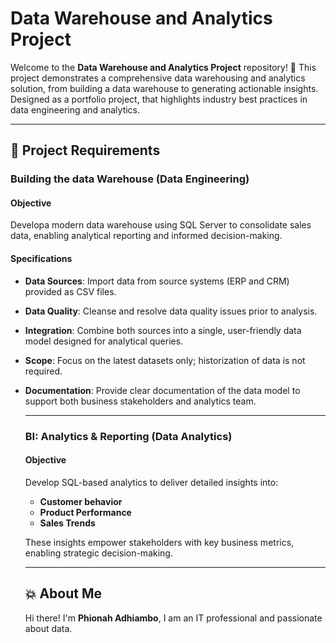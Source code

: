 # Data Warehouse and Analytics Project

Welcome to the **Data Warehouse and Analytics Project** repository! 🚀
This project demonstrates a comprehensive data warehousing and analytics solution, from building a data warehouse to generating actionable insights. Designed as a portfolio project, that highlights industry best practices in data engineering and analytics.

---

## 🚀 Project Requirements

### Building the data Warehouse (Data Engineering)

#### Objective
Developa modern data warehouse using SQL Server to consolidate sales data, enabling analytical reporting and informed decision-making.

#### Specifications
- **Data Sources**: Import data from source systems (ERP and CRM) provided as CSV files.
- **Data Quality**: Cleanse and resolve data quality issues prior to analysis.
- **Integration**: Combine both sources into a single, user-friendly data model designed for analytical queries.
- **Scope**: Focus on the latest datasets only; historization of data is not required.
- **Documentation**: Provide clear documentation of the data model to support both business stakeholders and analytics team.

  ---

  ### BI: Analytics & Reporting (Data Analytics)

  #### Objective
  Develop SQL-based analytics to deliver detailed insights into:
  - **Customer behavior**
  - **Product Performance**
  - **Sales Trends**
 
  These insights empower stakeholders with key business metrics, enabling strategic decision-making.

  ---

  ## 💥 About Me

  Hi there! I'm **Phionah Adhiambo**, I am an IT professional and passionate about data.
    
